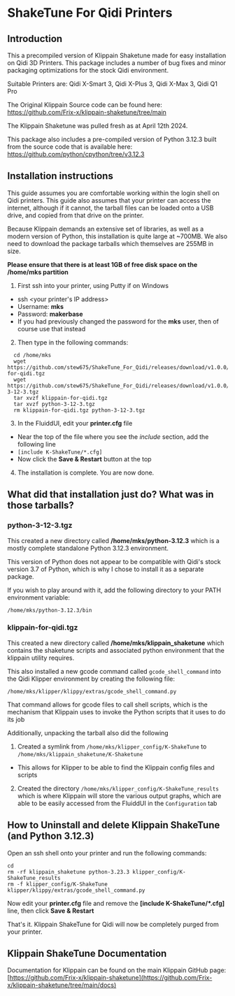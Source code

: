 # ShakeTune For Qidi Printers

## Introduction

This a precompiled version of Klippain Shaketune made for easy installation on Qidi 3D Printers.  This package includes
a number of bug fixes and minor packaging optimizations for the stock Qidi environment.

Suitable Printers are: Qidi X-Smart 3, Qidi X-Plus 3, Qidi X-Max 3, Qidi Q1 Pro

The Original Klippain Source code can be found here: https://github.com/Frix-x/klippain-shaketune/tree/main

The Klippain Shaketune was pulled fresh as at April 12th 2024.

This package also includes a pre-compiled version of Python 3.12.3 built from the source code that is available here: https://github.com/python/cpython/tree/v3.12.3

## Installation instructions

This guide assumes you are comfortable working within the login shell on Qidi printers.  This guide also assumes
that your printer can access the internet, although if it cannot, the tarball files can be loaded onto a USB
drive, and copied from that drive on the printer.

Because Klippain demands an extensive set of libraries, as well as a modern version of Python, this installation
is quite large at ~700MB.  We also need to download the package tarballs which themselves are 255MB in size.

**Please ensure that there is at least 1GB of free disk space on the /home/mks partition**

1. First ssh into your printer, using Putty if on Windows
  * ssh <your printer's IP address>
  * Username: **mks**
  * Password: **makerbase**
  * If you had previously changed the password for the **mks** user, then of course use that instead
2. Then type in the following commands:
```
  cd /home/mks
  wget https://github.com/stew675/ShakeTune_For_Qidi/releases/download/v1.0.0/klippain-for-qidi.tgz
  wget https://github.com/stew675/ShakeTune_For_Qidi/releases/download/v1.0.0/python-3-12-3.tgz
  tar xvzf klippain-for-qidi.tgz
  tar xvzf python-3-12-3.tgz
  rm klippain-for-qidi.tgz python-3-12-3.tgz
```
3. In the FluiddUI, edit your **printer.cfg** file
  * Near the top of the file where you see the _include_ section, add the following line
  * ```[include K-ShakeTune/*.cfg]```
  * Now click the **Save & Restart** button at the top
4. The installation is complete.  You are now done.

## What did that installation just do?  What was in those tarballs?

### python-3-12-3.tgz

This created a new directory called **/home/mks/python-3.12.3** which is a mostly complete standalone Python 3.12.3 environment.

This version of Python does not appear to be compatible with Qidi's stock version 3.7 of Python, which is why I chose
to install it as a separate package.

If you wish to play around with it, add the following directory to your PATH environment variable:
```
/home/mks/python-3.12.3/bin
```

### klippain-for-qidi.tgz

This created a new directory called **/home/mks/klippain_shaketune** which contains the shaketune scripts and associated python
environment that the klippain utility requires.

This also installed a new gcode command called `gcode_shell_command` into the Qidi Klipper environment by creating the
following file:
```
/home/mks/klipper/klippy/extras/gcode_shell_command.py
```

That command allows for gcode files to call shell scripts, which is the mechanism that Klippain uses to invoke the
Python scripts that it uses to do its job

Additionally, unpacking the tarball also did the following

1. Created a symlink from `/home/mks/klipper_config/K-ShakeTune` to `/home/mks/klippain_shaketune/K-Shaketune`
  * This allows for Klipper to be able to find the Klippain config files and scripts
2. Created the directory `/home/mks/klipper_config/K-ShakeTune_results` which is where Klippain will store the various output graphs, which are able to be easily accessed from the FluiddUI in the `Configuration` tab

## How to Uninstall and delete Klippain ShakeTune (and Python 3.12.3)

Open an ssh shell onto your printer and run the following commands:

```
cd
rm -rf klippain_shaketune python-3.23.3 klipper_config/K-ShakeTune_results
rm -f klipper_config/K-ShakeTune klipper/klippy/extras/gcode_shell_command.py
```

Now edit your **printer.cfg** file and remove the  **[include K-ShakeTune/*.cfg]** line, then click **Save & Restart**

That's it.  Klippain ShakeTune for Qidi will now be completely purged from your printer.

## Klippain ShakeTune Documentation

Documentation for Klippain can be found on the main Klippain GitHub page: [https://github.com/Frix-x/klippain-shaketune](https://github.com/Frix-x/klippain-shaketune/tree/main/docs)


